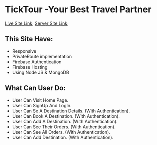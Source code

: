# TickTour -Your Best Travel Partner

[Live Site Link](https://tik-tour.web.app/);
[Server Site Link](https://stark-basin-94310.herokuapp.com);

## This Site Have:
* Responsive 
* PrivateRoute implementation
* Firebase Authentication
* Firebase Hosting
* Using Node JS & MongoDB

## What Can User Do:
* User Can Visit Home Page.
* User Can SignUp And LogIn.
* User Can Se A Destination Details. (With Authentication).
* User Can Book A Destination. (With Authentication).
* User Can Add A Destination. (With Authentication).
* User Can See Their Orders. (With Authentication).
* User Can See All Orders. (With Authentication).
* User Can Add Destination. (With Authentication).

